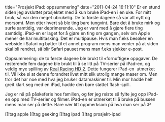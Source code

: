 title="Prosjekt iPad: oppsummering"
date="2011-04-24 16:11:10"
Er en stund siden jeg avsluttet prosjektet med å kun bruke iPad-en i en uke. For mitt bruk, så var den meget ubrukelig. De to første dagene så var alt nytt og morsomt. Men etter hvert så ble ting bare tungvint. Bare det å bruke mirk og surfe samtidig, var deprimerende. Jeg er vant med å gjøre flere ting samtidig. iPad-en er laget for å gjøre en ting om gangen, selv om Apple mener de har multitasking. Det er multipause. Hvis man f.eks besøker en webside i Safari og bytter til et annet program mens man venter på at siden skal bli rendret, så blir Safari pauset mens man f.eks sjekker e-post.

Oppsummering: de to første dagene ble brukt til «fornuftige<strong>»</strong> oppgaver. De resterende fem dagene ble brukt til å se litt på TV-serier på iPad-en, og veldig mye spilling av <a href="http://itunes.apple.com/no/app/real-racing-2-hd/id414566922?mt=8">Real Racing HD 2</a>. Dette fungerer iPad-en  utmerket til. Vil ikke si at denne forandret livet mitt slik utrolig mange maser om. Men tror det har noe med hva jeg bruker datamaskiner til. Min mor hadde helt greit klart seg med en iPad, hadde den bare støttet flash-spill.

Jeg er nå på påskeferie hos familien, og før jeg reiste så fylte jeg opp iPad-en opp med TV-serier og filmer. iPad-en er utmerket til å bruke på bussen mens man ser på dette. Bare vær litt oppmerksom på hva man ser på :P

[[!tag  apple
[[!tag  geeking
[[!tag  ipad
[[!tag  prosjekt-ipad
